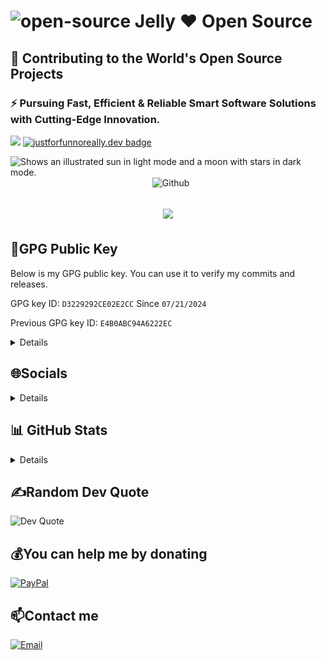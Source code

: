 # ![open-source](https://user-images.githubusercontent.com/79493862/130308685-60eee7b7-120a-45ae-8a41-35d090ae335c.png) Jelly ❤️ Open Source

## 🚀 Contributing to the World's Open Source Projects
### ⚡ Pursuing Fast, Efficient & Reliable Smart Software Solutions with Cutting-Edge Innovation.
[![](https://visitcount.itsvg.in/api?id=JellyObjeck&icon=2&color=11)](https://visitcount.itsvg.in)
[![justforfunnoreally.dev badge](https://img.shields.io/badge/justforfunnoreally-dev-9ff)](https://justforfunnoreally.dev)


<picture>
  <source media="(prefers-color-scheme: dark)" srcset="https://github.com/user-attachments/assets/35e9158f-be84-4828-bc34-e1b43467700a">
  <source media="(prefers-color-scheme: light)" srcset="https://github.com/user-attachments/assets/e3b8b56e-ad54-4a1c-a441-b2aff0a06b03">
  <img alt="Shows an illustrated sun in light mode and a moon with stars in dark mode." src="https://user-images.githubusercontent.com/25423296/163456779-a8556205-d0a5-45e2-ac17-42d089e3c3f8.png">
</picture>

<img width="55%" align="right" alt="Github" src="https://raw.githubusercontent.com/onimur/.github/master/.resources/git-header.svg" />

<h1 align="center">
  <a href="https://git.io/typing-svg">
    <img src="https://readme-typing-svg.herokuapp.com/?color=%23F18900&lines=Hello+There!+👋;Pleased+to+meet+you!;&center=true&size=30">
  </a>
</h1>

## 🔐GPG Public Key

Below is my GPG public key. You can use it to verify my commits and releases.

GPG key ID: `D3229292CE02E2CC` Since `07/21/2024`

Previous GPG key ID: `E4B0ABC94A6222EC`

<details>
<summary>Details</summary>

```bash
-----BEGIN PGP PUBLIC KEY BLOCK-----

mDMEZpx9axYJKwYBBAHaRw8BAQdAb9uP6RDVbuOFN4oRN0V48mE4cU6vefGCa03P
V+xon8m0M2VyYmFua3UgPDc5NDkzODYyK2VyYmFua3VAdXNlcnMubm9yZXBseS5n
aXRodWIuY29tPoiZBBMWCgBBAhsjBQsJCAcCAiICBhUKCQgLAgQWAgMBAh4HAheA
FiEE0xPJ0d6n9gTSBMQN0yKSks4C4swFAmacfbcFCVo5CVgACgkQ0yKSks4C4szg
awEAgk9fD+TOiyHqEz0wrkqMqNwrAraK3hUelHE+MzOG/oABAKpPQwHTlHKy3Hlw
KC8x013nMzDzGqA43zCSIT3FqwIHuDgEZpx9axIKKwYBBAGXVQEFAQEHQIGMbc1V
xb15GHhuOZ690O5itB0AvDSMoxk2crqnPxllAwEIB4h+BBgWCgAmAhsMFiEE0xPJ
0d6n9gTSBMQN0yKSks4C4swFAmacfbcFCVo5CVgACgkQ0yKSks4C4sx4HQEAwbN9
zvtUBd+7azc757qGouo/bM5F78h/Yaja2qXmgkUA/AslwrChaPRmJrXehq84vNNK
fO0zePeXc3PrI10/iR4O
=nP8o
-----END PGP PUBLIC KEY BLOCK-----
```

</details>


## 🌐Socials

[//]: # (<details>)

[//]: # (<summary>Details</summary>)

[//]: # ()
[//]: # ([![Discord]&#40;https://img.shields.io/badge/Discord-%237289DA.svg?logo=discord&logoColor=white&#41;]&#40;https://discord.com/users/erbanku&#41; [![Instagram]&#40;https://img.shields.io/badge/Instagram-%23E4405F.svg?logo=Instagram&logoColor=white&#41;]&#40;https://instagram.com/erbanku&#41; [![LinkedIn]&#40;https://img.shields.io/badge/LinkedIn-%230077B5.svg?logo=linkedin&logoColor=white&#41;]&#40;https://linkedin.com/in/erbanku&#41; [![Reddit]&#40;https://img.shields.io/badge/Reddit-%23FF4500.svg?logo=Reddit&logoColor=white&#41;]&#40;https://reddit.com/user/erbankuglobal&#41; [![TikTok]&#40;https://img.shields.io/badge/TikTok-%23000000.svg?logo=TikTok&logoColor=white&#41;]&#40;https://tiktok.com/@erbanku&#41; [![Twitter]&#40;https://img.shields.io/badge/Twitter-%231DA1F2.svg?logo=Twitter&logoColor=white&#41;]&#40;https://twitter.com/erbanku&#41;)

[//]: # ()
[//]: # (</details>)

<details>
## 💻 Tech Stack

![header_](https://github.com/erbanku/erbanku/assets/79493862/543c5ef4-bae2-45c3-9742-04af4b56cda1)

![C++](https://img.shields.io/badge/c++-%2300599C.svg?style=flat&logo=c%2B%2B&logoColor=white) ![CSS3](https://img.shields.io/badge/css3-%231572B6.svg?style=flat&logo=css3&logoColor=white) ![Firebase](https://img.shields.io/badge/firebase-%23039BE5.svg?style=flat&logo=firebase) ![Swagger](https://img.shields.io/badge/-Swagger-%23Clojure?style=flat&logo=swagger&logoColor=white) ![C](https://img.shields.io/badge/c-%2300599C.svg?style=flat&logo=c&logoColor=white) ![HTML5](https://img.shields.io/badge/html5-%23E34F26.svg?style=flat&logo=html5&logoColor=white) ![Go](https://img.shields.io/badge/go-%2300ADD8.svg?style=flat&logo=go&logoColor=white) ![JavaScript](https://img.shields.io/badge/javascript-%23323330.svg?style=flat&logo=javascript&logoColor=%23F7DF1E)  ![Julia](https://img.shields.io/badge/-Julia-9558B2?style=flat&logo=julia&logoColor=white) ![LaTeX](https://img.shields.io/badge/latex-%23008080.svg?style=flat&logo=latex&logoColor=white) ![Markdown](https://img.shields.io/badge/markdown-%23000000.svg?style=flat&logo=markdown&logoColor=white) ![Python](https://img.shields.io/badge/python-3670A0?style=flat&logo=python&logoColor=ffdd54) ![Shell Script](https://img.shields.io/badge/shell_script-%23121011.svg?style=flat&logo=gnu-bash&logoColor=white) ![Rust](https://img.shields.io/badge/rust-%23000000.svg?style=flat&logo=rust&logoColor=white) ![R](https://img.shields.io/badge/r-%23276DC3.svg?style=flat&logo=r&logoColor=white) ![AWS](https://img.shields.io/badge/AWS-%23FF9900.svg?style=flat&logo=amazon-aws&logoColor=white) ![Azure](https://img.shields.io/badge/azure-%230072C6.svg?style=flat&logo=azure-devops&logoColor=white) ![Google Cloud](https://img.shields.io/badge/Google%20Cloud-%234285F4.svg?style=flat&logo=google-cloud&logoColor=white) ![Vercel](https://img.shields.io/badge/vercel-%23000000.svg?style=flat&logo=vercel&logoColor=white) ![Netlify](https://img.shields.io/badge/netlify-%23000000.svg?style=flat&logo=netlify&logoColor=#00C7B7) ![Heroku](https://img.shields.io/badge/heroku-%23430098.svg?style=flat&logo=heroku&logoColor=white) ![DigitalOcean](https://img.shields.io/badge/DigitalOcean-%230167ff.svg?style=flat&logo=digitalOcean&logoColor=white) ![Anaconda](https://img.shields.io/badge/Anaconda-%2344A833.svg?style=flat&logo=anaconda&logoColor=white) ![Angular](https://img.shields.io/badge/angular-%23DD0031.svg?style=flat&logo=angular&logoColor=white) ![Angular.js](https://img.shields.io/badge/angular.js-%23E23237.svg?style=flat&logo=angularjs&logoColor=white) ![Ant-Design](https://img.shields.io/badge/-AntDesign-%230170FE?style=flat&logo=ant-design&logoColor=white) ![Bootstrap](https://img.shields.io/badge/bootstrap-%23563D7C.svg?style=flat&logo=bootstrap&logoColor=white) ![Django](https://img.shields.io/badge/django-%23092E20.svg?style=flat&logo=django&logoColor=white) ![Fastify](https://img.shields.io/badge/fastify-%23000000.svg?style=flat&logo=fastify&logoColor=white) ![Gatsby](https://img.shields.io/badge/Gatsby-%23663399.svg?style=flat&logo=gatsby&logoColor=white) ![Rails](https://img.shields.io/badge/rails-%23CC0000.svg?style=flat&logo=ruby-on-rails&logoColor=white) ![Qt](https://img.shields.io/badge/Qt-%23217346.svg?style=flat&logo=Qt&logoColor=white) ![NuxtJS](https://img.shields.io/badge/Nuxt-black?style=flat&logo=nuxt.js&logoColor=white) ![NodeJS](https://img.shields.io/badge/node.js-6DA55F?style=flat&logo=node.js&logoColor=white) ![Next JS](https://img.shields.io/badge/Next-black?style=flat&logo=next.js&logoColor=white) ![React](https://img.shields.io/badge/react-%2320232a.svg?style=flat&logo=react&logoColor=%2361DAFB) ![React Native](https://img.shields.io/badge/react_native-%2320232a.svg?style=flat&logo=react&logoColor=%2361DAFB) ![SASS](https://img.shields.io/badge/SASS-hotpink.svg?style=flat&logo=SASS&logoColor=white) ![Socket.io](https://img.shields.io/badge/Socket.io-black?style=flat&logo=socket.io&badgeColor=010101) ![Vue.js](https://img.shields.io/badge/vuejs-%2335495e.svg?style=flat&logo=vuedotjs&logoColor=%234FC08D) ![Stylus](https://img.shields.io/badge/stylus-%23ff6347.svg?style=flat&logo=stylus&logoColor=white) ![Svelte](https://img.shields.io/badge/svelte-%23f1413d.svg?style=flat&logo=svelte&logoColor=white) ![TailwindCSS](https://img.shields.io/badge/tailwindcss-%2338B2AC.svg?style=flat&logo=tailwind-css&logoColor=white) ![Threejs](https://img.shields.io/badge/threejs-black?style=flat&logo=three.js&logoColor=white) ![Yarn](https://img.shields.io/badge/yarn-%232C8EBB.svg?style=flat&logo=yarn&logoColor=white) ![Webpack](https://img.shields.io/badge/webpack-%238DD6F9.svg?style=flat&logo=webpack&logoColor=black) ![Nginx](https://img.shields.io/badge/nginx-%23009639.svg?style=flat&logo=nginx&logoColor=white) ![MicrosoftSQLServer](https://img.shields.io/badge/Microsoft%20SQL%20Sever-CC2927?style=flat&logo=microsoft%20sql%20server&logoColor=white) ![MySQL](https://img.shields.io/badge/mysql-%2300f.svg?style=flat&logo=mysql&logoColor=white) ![MongoDB](https://img.shields.io/badge/MongoDB-%234ea94b.svg?style=flat&logo=mongodb&logoColor=white) ![SQLite](https://img.shields.io/badge/sqlite-%2307405e.svg?style=flat&logo=sqlite&logoColor=white) ![Postgres](https://img.shields.io/badge/postgres-%23316192.svg?style=flat&logo=postgresql&logoColor=white) ![Redis](https://img.shields.io/badge/redis-%23DD0031.svg?style=flat&logo=redis&logoColor=white) ![Adobe After Effects](https://img.shields.io/badge/Adobe%20After%20Effects-9999FF.svg?style=flat&logo=Adobe%20After%20Effects&logoColor=white) ![Adobe Audition](https://img.shields.io/badge/Adobe%20Audition-9999FF.svg?style=flat&logo=Adobe%20Audition&logoColor=white) ![Adobe Dreamweaver](https://img.shields.io/badge/Adobe%20Dreamweaver-FF61F6.svg?style=flat&logo=Adobe%20Dreamweaver&logoColor=white) ![Adobe Illustrator](https://img.shields.io/badge/adobeillustrator-%23FF9A00.svg?style=flat&logo=adobeillustrator&logoColor=white) ![Adobe Photoshop](https://img.shields.io/badge/adobephotoshop-%2331A8FF.svg?style=flat&logo=adobephotoshop&logoColor=white) ![Adobe Premiere Pro](https://img.shields.io/badge/Adobe%20Premiere%20Pro-9999FF.svg?style=flat&logo=Adobe%20Premiere%20Pro&logoColor=white)  ![Figma](https://img.shields.io/badge/figma-%23F24E1E.svg?style=flat&logo=figma&logoColor=white) ![Dribbble](https://img.shields.io/badge/Dribbble-EA4C89?style=flat&logo=dribbble&logoColor=white) ![Canva](https://img.shields.io/badge/Canva-%2300C4CC.svg?style=flat&logo=Canva&logoColor=white) ![Sketch](https://img.shields.io/badge/Sketch-FFB387?style=flat&logo=sketch&logoColor=black) ![Pandas](https://img.shields.io/badge/pandas-%23150458.svg?style=flat&logo=pandas&logoColor=white) ![PyTorch](https://img.shields.io/badge/PyTorch-%23EE4C2C.svg?style=flat&logo=PyTorch&logoColor=white) ![TensorFlow](https://img.shields.io/badge/TensorFlow-%23FF6F00.svg?style=flat&logo=TensorFlow&logoColor=white) ![NumPy](https://img.shields.io/badge/numpy-%23013243.svg?style=flat&logo=numpy&logoColor=white) ![LINUX](https://img.shields.io/badge/Linux-FCC624?style=flat&logo=linux&logoColor=black) ![Ansible](https://img.shields.io/badge/ansible-%231A1918.svg?style=flat&logo=ansible&logoColor=white) ![CMake](https://img.shields.io/badge/CMake-%23008FBA.svg?style=flat&logo=cmake&logoColor=white) ![Confluence](https://img.shields.io/badge/confluence-%23172BF4.svg?style=flat&logo=confluence&logoColor=white) ![Postman](https://img.shields.io/badge/Postman-FF6C37?style=flat&logo=postman&logoColor=white) ![Portfolio](https://img.shields.io/badge/Portfolio-%23000000.svg?style=flat&logo=firefox&logoColor=#FF7139) ![Notion](https://img.shields.io/badge/Notion-%23000000.svg?style=flat&logo=notion&logoColor=white) ![Trello](https://img.shields.io/badge/Trello-%23026AA7.svg?style=flat&logo=Trello&logoColor=white) ![Terraform](https://img.shields.io/badge/terraform-%235835CC.svg?style=flat&logo=terraform&logoColor=white) ![Kubernetes](https://img.shields.io/badge/kubernetes-%23326ce5.svg?style=flat&logo=kubernetes&logoColor=white) ![Jira](https://img.shields.io/badge/jira-%230A0FFF.svg?style=flat&logo=jira&logoColor=white) ![Raspberry Pi](https://img.shields.io/badge/-RaspberryPi-C51A4A?style=flat&logo=Raspberry-Pi) ![ElasticSearch](https://img.shields.io/badge/-ElasticSearch-005571?style=flat&logo=elasticsearch) ![ESLint](https://img.shields.io/badge/ESLint-4B3263?style=flat&logo=eslint&logoColor=white) ![Docker](https://img.shields.io/badge/docker-%230db7ed.svg?style=flat&logo=docker&logoColor=white)

</details>

## 📊 GitHub Stats

<details>
<summary>Details</summary>

<picture>
<source media="(prefers-color-scheme: dark)" srcset="https://github-readme-stats.vercel.app/api?username=JellyObjeck&show_icons=true&theme=dark">
<source media="(prefers-color-scheme: light)" srcset="https://github-readme-stats.vercel.app/api?username=JellyObjeck&show_icons=true&theme=light">
<img src="https://github-readme-stats.vercel.app/api?username=JellyObjeck&show_icons=true&theme=light" alt="GitHub Stats">
</picture>

<picture>
<source media="(prefers-color-scheme: dark)" srcset="https://github-readme-stats.vercel.app/api/wakatime?username=@JellyObjeck&theme=dark">
<source media="(prefers-color-scheme: light)" srcset="https://github-readme-stats.vercel.app/api/wakatime?username=@JellyObjeck&theme=light">
<img src="https://github-readme-stats.vercel.app/api/wakatime?username=@JellyObjeck&theme=light" alt="WakaTime Stats">
</picture>

<picture>
<source media="(prefers-color-scheme: dark)" srcset="https://github-readme-stats.vercel.app/api/top-langs/?username=JellyObjeck&layout=compact&theme=dark">
<source media="(prefers-color-scheme: light)" srcset="https://github-readme-stats.vercel.app/api/top-langs/?username=JellyObjeck&layout=compact&theme=light">
<img src="https://github-readme-stats.vercel.app/api/top-langs/?username=JellyObjeck&layout=compact&theme=light" alt="Top Languages">
</picture>

<picture>
<source media="(prefers-color-scheme: dark)" srcset="https://wakatime.com/share/@JellyObjeck/ac1f4813-bf3c-4d8b-a59b-2fac7daf3cee.svg">
<source media="(prefers-color-scheme: light)" srcset="https://wakatime.com/share/@JellyObjeck/177f0028-d4c0-4894-9adb-e721113852ee.svg">
<img src="https://wakatime.com/share/@JellyObjeck/177f0028-d4c0-4894-9adb-e721113852ee" alt="WakaTime">
</picture>

<picture>
<source media="(prefers-color-scheme: dark)" srcset="https://wakatime.com/share/@JellyObjeck/80646b3c-399a-4569-b619-24e7d2e127b1.svg">
<source media="(prefers-color-scheme: light)" srcset="https://wakatime.com/share/@JellyObjeck/759a2375-491e-4e8a-9afb-7e7557f1e8c2.svg">
<img src="https://wakatime.com/share/@JellyObjeck/759a2375-491e-4e8a-9afb-7e7557f1e8c2" alt="WakaTime">
</picture>

<picture>
<source media="(prefers-color-scheme: dark)" srcset="https://cr-skills-chart-widget.azurewebsites.net/api/api?username=JellyObjeck&branding=false&chart-bg-color=transparent&bg=16324e&tetx-label-color=fff">
<source media="(prefers-color-scheme: light)" srcset="https://cr-skills-chart-widget.azurewebsites.net/api/api?username=JellyObjeck&branding=false&chart-bg-color=transparent&bg=fff">
<img src="https://cr-skills-chart-widget.azurewebsites.net/api/api?username=JellyObjeck&branding=false&chart-bg-color=transparent&bg=fff" alt="Code::Stats">
</picture>

<picture>
<source media="(prefers-color-scheme: dark)" srcset="https://raw.githubusercontent.com/JellyObjeck/JellyObjeck/main/profile-3d-contrib/profile-night-green.svg">
<source media="(prefers-color-scheme: light)" srcset="https://raw.githubusercontent.com/JellyObjeck/JellyObjeck/main/profile-3d-contrib/profile-green.svg">
<img src="https://raw.githubusercontent.com/JellyObjeck/JellyObjeck/main/profile-3d-contrib/profile-green.svg" alt="3D Contributions">
</picture>

</details>

## ✍️Random Dev Quote

<picture>
    <source media="(prefers-color-scheme: dark)" srcset="https://quotes-github-readme.vercel.app/api?type=horizontal&theme=dark">
    <source media="(prefers-color-scheme: light)" srcset="https://quotes-github-readme.vercel.app/api?type=horizontal&theme=light">
    <img src="https://quotes-github-readme.vercel.app/api?type=horizontal&theme=light" alt="Dev Quote">
</picture>

## 💰You can help me by donating

  [![PayPal](https://img.shields.io/badge/PayPal-00457C?style=for-the-badge&logo=paypal&logoColor=white)](https://PayPal.Me/guoog) 
## 📫Contact me
  [![Email](https://img.shields.io/badge/Gmail-D14836?style=for-the-badge&logo=gmail&logoColor=white)](mailto:jellychou001@gmail.com)